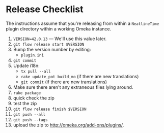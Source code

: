 
# Release Checklist

The instructions assume that you're releasing from within a `NeatlineTime`
plugin directory within a working Omeka instance.

1. `VERSION=42.0.13` — We'll use this value later.
1. `git flow release start $VERSION`
1. Bump the version number by editing:
   * `plugin.ini`
1. `git commit`
1. Update i18n:
   * `tx pull --all`
   * `rake update_pot build_mo` (if there are new translations)
   * `git commit` (if there are new translations)
1. Make sure there aren't any extraneous files lying around.
1. `rake package`
1. quick check the zip
1. test the zip
1. `git flow release finish $VERSION`
1. `git push --all`
1. `git push --tags`
1. upload the zip to http://omeka.org/add-ons/plugins/.

